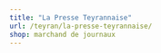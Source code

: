 ```yaml
---
title: "La Presse Teyrannaise"
url: /teyran/la-presse-teyrannaise/
shop: marchand de journaux
---
```

